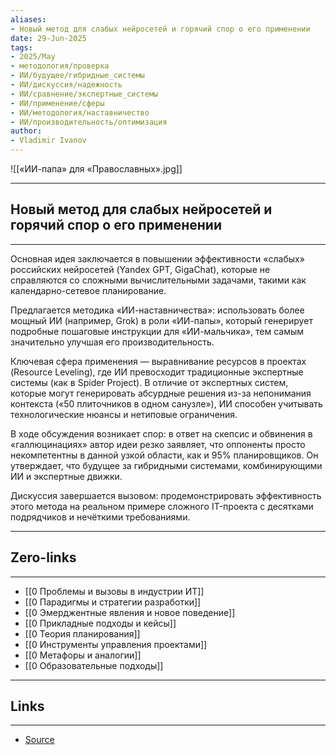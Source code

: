 ```yaml
---
aliases: 
- Новый метод для слабых нейросетей и горячий спор о его применении 
date: 29-Jun-2025
tags:
- 2025/May
- методология/проверка
- ИИ/будущее/гибридные_системы
- ИИ/дискуссия/надежность
- ИИ/сравнение/экспертные_системы
- ИИ/применение/сферы
- ИИ/методология/наставничество
- ИИ/производительность/оптимизация
author:
- Vladimir Ivanov
---
```

![[«ИИ-папа» для «Православных».jpg]]

-----
##  Новый метод для слабых нейросетей и горячий спор о его применении 
-----
Основная идея заключается в повышении эффективности «слабых» российских нейросетей (Yandex GPT, GigaChat), которые не справляются со сложными вычислительными задачами, такими как календарно-сетевое планирование. 

Предлагается методика «ИИ-наставничества»: использовать более мощный ИИ (например, Grok) в роли «ИИ-папы», который генерирует подробные пошаговые инструкции для «ИИ-мальчика», тем самым значительно улучшая его производительность.

Ключевая сфера применения — выравнивание ресурсов в проектах (Resource Leveling), где ИИ превосходит традиционные экспертные системы (как в Spider Project). В отличие от экспертных систем, которые могут генерировать абсурдные решения из-за непонимания контекста («50 плиточников в одном санузле»), ИИ способен учитывать технологические нюансы и нетиповые ограничения.

В ходе обсуждения возникает спор: в ответ на скепсис и обвинения в «галлюцинациях» автор идеи резко заявляет, что оппоненты просто некомпетентны в данной узкой области, как и 95% планировщиков. Он утверждает, что будущее за гибридными системами, комбинирующими ИИ и экспертные движки.

Дискуссия завершается вызовом: продемонстрировать эффективность этого метода на реальном примере сложного IT-проекта с десятками подрядчиков и нечёткими требованиями.

---
## Zero-links
---
- [[0 Проблемы и вызовы в индустрии ИТ]]
- [[0 Парадигмы и стратегии разработки]]
- [[0 Эмерджентные явления и новое поведение]]
- [[0 Прикладные подходы и кейсы]]
- [[0 Теория планирования]]
- [[0 Инструменты управления проектами]]
- [[0 Метафоры и аналогии]]
- [[0 Образовательные подходы]]

---
## Links
---
- [Source](https://t.me/turboproject/1650)